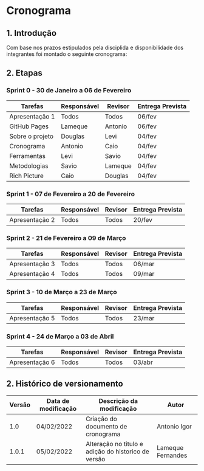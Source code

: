# Cronograma

## 1. Introdução

Com base nos prazos estipulados pela disciplida e disponibilidade dos integrantes foi montado o seguinte cronograma: 

## 2. Etapas
### Sprint 0 - 30 de Janeiro a 06 de Fevereiro

| Tarefas         | Responsável   | Revisor         | Entrega Prevista |
| --------------- | ------------- | --------------- | ---------------- |
| Apresentação 1  | Todos         | Todos           | 06/fev           |
| GitHub Pages    | Lameque       | Antonio         | 06/fev           |
| Sobre o projeto | Douglas       | Levi            | 04/fev           |
| Cronograma      | Antonio       | Caio            | 04/fev           |
| Ferramentas     | Levi          | Savio           | 04/fev           |
| Metodologias    | Savio         | Lameque         | 04/fev           |
| Rich Picture    | Caio          | Douglas         | 04/fev           |

### Sprint 1 - 07 de Fevereiro a 20 de Fevereiro

| Tarefas        | Responsável     | Revisor         | Entrega Prevista |
| -------------- | --------------- | --------------- | ---------------- |
| Apresentação 2 | Todos           | Todos           | 20/fev           |

### Sprint 2 - 21 de Fevereiro a 09 de Março

| Tarefas        | Responsável     | Revisor     | Entrega Prevista |
| -------------- | --------------- | ----------- | ---------------- |
| Apresentação 3 | Todos           | Todos       | 06/mar           |
| Apresentação 4 | Todos           | Todos       | 09/mar           |

### Sprint 3 - 10 de Março a 23 de Março

| Tarefas        | Responsável | Revisor     | Entrega Prevista |
| -------------- | ----------- | ----------- | ---------------- |
| Apresentação 5 | Todos       | Todos       | 23/mar           |

### Sprint 4 - 24 de Março a 03 de Abril

| Tarefas        | Responsável | Revisor     | Entrega Prevista |
| -------------- | ----------- | ----------- | ---------------- |
| Apresentação 6 | Todos       | Todos       | 03/abr           |


## 2. Histórico de versionamento

|Versão|Data de modificação|Descrição da modificação|Autor|
|-|-|-|-|
|1.0|04/02/2022|Criação do documento de cronograma|Antonio Igor|
|1.0.1|05/02/2022|Alteração no titulo e adição do historico de versão|Lameque Fernandes|
